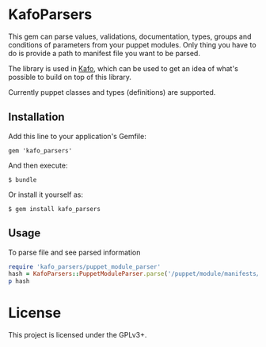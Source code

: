 # KafoParsers

This gem can parse values, validations, documentation, types, groups and
conditions of parameters from your puppet modules. Only thing you have
to do is provide a path to manifest file you want to be parsed.

The library is used in [Kafo](https://github.com/theforeman/kafo), which can 
be used to get an idea of what's possible to build on top of this library.

Currently puppet classes and types (definitions) are supported.

## Installation

Add this line to your application's Gemfile:

    gem 'kafo_parsers'

And then execute:

    $ bundle

Or install it yourself as:

    $ gem install kafo_parsers

## Usage

To parse file and see parsed information
```ruby
require 'kafo_parsers/puppet_module_parser'
hash = KafoParsers::PuppetModuleParser.parse('/puppet/module/manifests/init.pp')
p hash
```

# License

This project is licensed under the GPLv3+.
